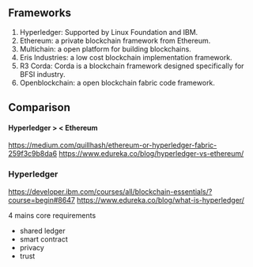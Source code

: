

## Frameworks

1. Hyperledger: Supported by Linux Foundation and IBM.
2. Ethereum: a private blockchain framework from Ethereum.
3. Multichain: a open platform for building blockchains.
4. Eris Industries: a low cost blockchain implementation framework.
5. R3 Corda: Corda is a blockchain framework designed specifically for BFSI industry.
6. Openblockchain: a open blockchain fabric code framework.

## Comparison

####  Hyperledger > < Ethereum
https://medium.com/quillhash/ethereum-or-hyperledger-fabric-259f3c9b8da6
https://www.edureka.co/blog/hyperledger-vs-ethereum/

### Hyperledger

https://developer.ibm.com/courses/all/blockchain-essentials/?course=begin#8647
https://www.edureka.co/blog/what-is-hyperledger/

4 mains core requirements
- shared ledger
- smart contract
- privacy
- trust
